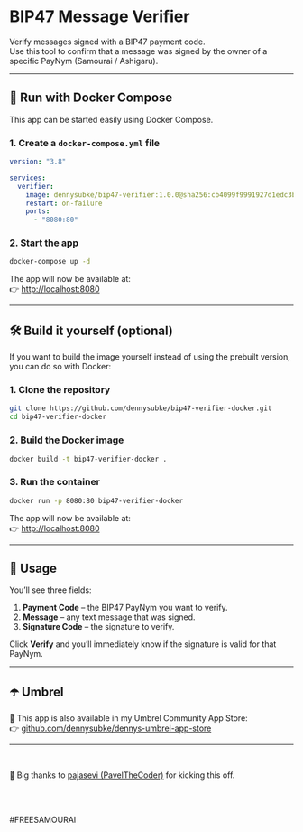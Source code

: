# BIP47 Message Verifier

Verify messages signed with a BIP47 payment code.  
Use this tool to confirm that a message was signed by the owner of a specific PayNym (Samourai / Ashigaru).

---

## 🐳 Run with Docker Compose

This app can be started easily using Docker Compose.  

### 1. Create a `docker-compose.yml` file

```yaml
version: "3.8"

services:
  verifier:
    image: dennysubke/bip47-verifier:1.0.0@sha256:cb4099f9991927d1edc3bf444b34cff7352a815e513fdbad5044c68d76d698b2
    restart: on-failure
    ports:
      - "8080:80"
```

### 2. Start the app

```bash
docker-compose up -d
```

The app will now be available at:  
👉 [http://localhost:8080](http://localhost:8080)

---

## 🛠️ Build it yourself (optional)

If you want to build the image yourself instead of using the prebuilt version, you can do so with Docker:

### 1. Clone the repository

```bash
git clone https://github.com/dennysubke/bip47-verifier-docker.git
cd bip47-verifier-docker
``` 

### 2. Build the Docker image

```bash
docker build -t bip47-verifier-docker .
```

### 3. Run the container

```bash
docker run -p 8080:80 bip47-verifier-docker
```

The app will now be available at:  
👉 [http://localhost:8080](http://localhost:8080)

---

## 📝 Usage

You’ll see three fields:

1. **Payment Code** – the BIP47 PayNym you want to verify.
2. **Message** – any text message that was signed.
3. **Signature Code** – the signature to verify.

Click **Verify** and you’ll immediately know if the signature is valid for that PayNym.

---

## ☂️ Umbrel

🧩 This app is also available in my Umbrel Community App Store:  
👉 [github.com/dennysubke/dennys-umbrel-app-store](https://github.com/dennysubke/dennys-umbrel-app-store)

---

<br>

💪 Big thanks to [pajasevi (PavelTheCoder)](https://github.com/pajasevi/bip47-verifier) for kicking this off.

<br>⠀⠀⠀

#FREESAMOURAI


